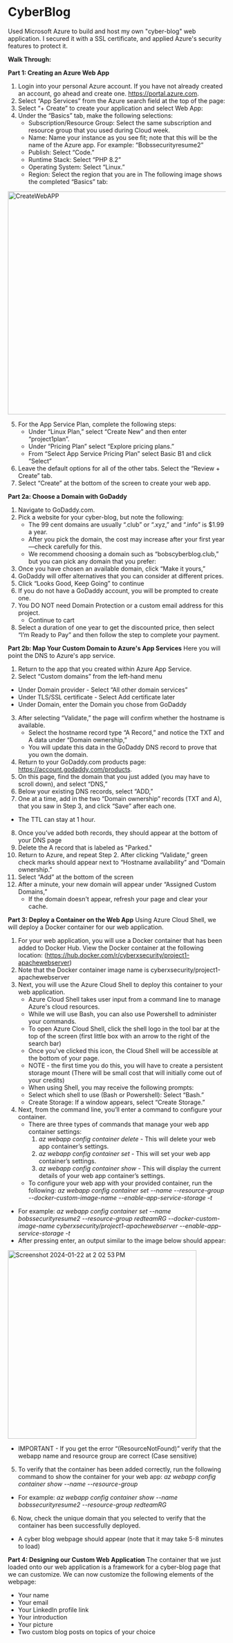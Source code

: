 # CyberBlog
Used Microsoft Azure to build and host my own "cyber-blog" web application. I secured it with a SSL certificate, and applied Azure's security features to protect it. 

**Walk Through:**

**Part 1: Creating an Azure Web App**
  1. Login into your personal Azure account. If you have not already created an account, go ahead and create one.  https://portal.azure.com.
  2. Select “App Services” from the Azure search field at the top of the page:
  3. Select “+ Create” to create your application and select Web App:
  4. Under the “Basics” tab, make the following selections:
     - Subscription/Resource Group: Select the same subscription and resource group that you used during Cloud         week.
     - Name: Name your instance as you see fit; note that this will be the name of the Azure app.
         For example: “Bobssecurityresume2”
     - Publish: Select “Code.”
     - Runtime Stack: Select “PHP 8.2”
     - Operating System: Select “Linux.”
     - Region: Select the region that you are in
     The following image shows the completed “Basics” tab:

<img width="516" alt="CreateWebAPP" src="https://github.com/CaptainIndy/CyberBlog/assets/142528700/3d3fa79c-48d1-4816-bde8-91af919a49cf">

  5. For the App Service Plan, complete the following steps:
     - Under “Linux Plan,” select “Create New” and then enter “project1plan”.
     - Under “Pricing Plan” select “Explore pricing plans.”
     - From “Select App Service Pricing Plan” select Basic B1 and click “Select”
  6. Leave the default options for all of the other tabs. Select the “Review + Create” tab.
  7. Select “Create” at the bottom of the screen to create your web app.

**Part 2a: Choose a Domain with GoDaddy**
1. Navigate to GoDaddy.com.
2. Pick a website for your cyber-blog, but note the following:
   - The 99 cent domains are usually “.club” or “.xyz,” and “.info” is $1.99 a year.
   - After you pick the domain, the cost may increase after your first year—check carefully for this.
   - We recommend choosing a domain such as “bobscyberblog.club,” but you can pick any domain that you prefer:
3. Once you have chosen an available domain, click “Make it yours,”
4. GoDaddy will offer alternatives that you can consider at different prices.
5. Click “Looks Good, Keep Going” to continue
6. If you do not have a GoDaddy account, you will be prompted to create one.
7. You DO NOT need Domain Protection or a custom email address for this project.
   - Continue to cart
8. Select a duration of one year to get the discounted price, then select “I’m Ready to Pay” and then follow the step to complete your payment.

**Part 2b: Map Your Custom Domain to Azure's App Services**
Here you will point the DNS to Azure's app service.
1. Return to the app that you created within Azure App Service.
2. Select “Custom domains” from the left-hand menu
  - Under Domain provider - Select “All other domain services”
  - Under TLS/SSL certificate - Select Add certificate later
  - Under Domain, enter the Domain you chose from GoDaddy
3. After selecting “Validate,” the page will confirm whether the hostname is available.
   - Select the hostname record type “A Record,” and notice the TXT and A data under “Domain ownership,”
   - You will update this data in the GoDaddy DNS record to prove that you own the domain.
4. Return to your GoDaddy.com products page: https://account.godaddy.com/products.
5. On this page, find the domain that you just added (you may have to scroll down), and select “DNS,”
6. Below your existing DNS records, select “ADD,”
7. One at a time, add in the two “Domain ownership” records (TXT and A), that you saw in Step 3, and click “Save” after each one.
  - The TTL can stay at 1 hour.
8. Once you’ve added both records, they should appear at the bottom of your DNS page
9. Delete the A record that is labeled as "Parked."
10. Return to Azure, and repeat Step 2. After clicking “Validate,” green check marks should appear next to “Hostname availability” and “Domain ownership.”
11. Select “Add” at the bottom of the screen
12. After a minute, your new domain will appear under “Assigned Custom Domains,”
    - If the domain doesn't appear, refresh your page and clear your cache.

**Part 3: Deploy a Container on the Web App**
Using Azure Cloud Shell, we will deploy a Docker container for our web application. 
1. For your web application, you will use a Docker container that has been added to Docker Hub. View the Docker container at the following location: (https://hub.docker.com/r/cyberxsecurity/project1-apachewebserver)
2. Note that the Docker container image name is cyberxsecurity/project1-apachewebserver
3. Next, you will use the Azure Cloud Shell to deploy this container to your web application.
   - Azure Cloud Shell takes user input from a command line to manage Azure's cloud resources.
   - While we will use Bash, you can also use Powershell to administer your commands.
   - To open Azure Cloud Shell, click the shell logo in the tool bar at the top of the screen (first little box with an arrow to the right of the search bar)
   - Once you've clicked this icon, the Cloud Shell will be accessible at the bottom of your page.
   - NOTE - the first time you do this, you will have to create a persistent storage mount (There will be small cost that will initially come out of your credits)
   - When using Shell, you may receive the following prompts:
   - Select which shell to use (Bash or Powershell): Select “Bash.”
   - Create Storage: If a window appears, select “Create Storage.”
4. Next, from the command line, you’ll enter a command to configure your container.
   - There are three types of commands that manage your web app container settings:
        1. _az webapp config container delete_ - This will delete your web app container’s settings.
        2. _az webapp config container set_ - This will set your web app container’s settings.
        3. _az webapp config container show_ - This will display the current details of your web app 
        container’s settings.
   - To configure your web app with your provided container, run the following: _az webapp config container set --name <name of your webapp> --resource-group <name of your resource group> --docker-custom-image-name <container-name> --enable-app-service-storage -t_
- For example: _az webapp config container set --name bobssecurityresume2 --resource-group redteamRG --docker-custom-image-name cyberxsecurity/project1-apachewebserver --enable-app-service-storage -t_
- After pressing enter, an output similar to the image below should appear:
  
<img width="436" alt="Screenshot 2024-01-22 at 2 02 53 PM" src="https://github.com/CaptainIndy/CyberBlog/assets/142528700/20a8e26c-2401-4d36-92ba-c5b929161f12">

  - IMPORTANT - If you get the error “(ResourceNotFound)” verify that the webapp name and resource group are      correct (Case sensitive)

5. To verify that the container has been added correctly, run the following command to show the container for your web app: _az webapp config container show --name <name of webapp> --resource-group <name of your resource group>_
  - For example: _az webapp config container show --name bobssecurityresume2 --resource-group redteamRG_
6. Now, check the unique domain that you selected to verify that the container has been successfully deployed.
  - A cyber blog webpage should appear (note that it may take 5-8 minutes to load)

**Part 4: Designing our Custom Web Application**
The container that we just loaded onto our web application is a framework for a cyber-blog page that we can customize. 
We can now customize the following elements of the webpage:
- Your name
- Your email
- Your LinkedIn profile link
- Your introduction
- Your picture
- Two custom blog posts on topics of your choice
















